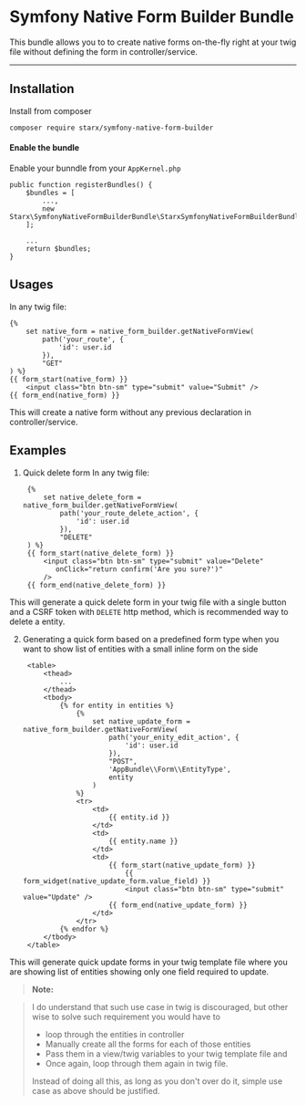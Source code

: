 Symfony Native Form Builder Bundle
===================

This bundle allows you to to create native forms on-the-fly right at your twig file without defining the form in controller/service.

----------

Installation
-------------
Install from composer

    composer require starx/symfony-native-form-builder

#### Enable the bundle

Enable your bunndle from your `AppKernel.php`

    public function registerBundles() {
        $bundles = [
            ...,
            new Starx\SymfonyNativeFormBuilderBundle\StarxSymfonyNativeFormBuilderBundle()
        ];

        ...
        return $bundles;
    }

Usages
-------------
In any twig file:

    {%  
        set native_form = native_form_builder.getNativeFormView(
            path('your_route', {
                'id': user.id
            }),
            "GET"
    ) %}
    {{ form_start(native_form) }}
        <input class="btn btn-sm" type="submit" value="Submit" />
    {{ form_end(native_form) }}

This will create a native form without any previous declaration in controller/service.


Examples
-------------
1. Quick delete form In any twig file:

        {%
            set native_delete_form = native_form_builder.getNativeFormView(
                path('your_route_delete_action', {
                    'id': user.id
                }),
                "DELETE"
        ) %}
        {{ form_start(native_delete_form) }}
            <input class="btn btn-sm" type="submit" value="Delete"
               onClick="return confirm('Are you sure?')"
            />
        {{ form_end(native_delete_form) }}
This will generate a quick delete form in your twig file with a single button and a CSRF token with `DELETE` http method, which is recommended way to delete a entity.

2. Generating a quick form based on a predefined form type when you want to show list of entities with a small inline form on the side

        <table>
            <thead>
                ...
            </thead>
            <tbody>
                {% for entity in entities %}
                    {%
                        set native_update_form = native_form_builder.getNativeFormView(
                            path('your_enity_edit_action', {
                                'id': user.id
                            }),
                            "POST",
                            'AppBundle\\Form\\EntityType',
                            entity
                        )
                    %}
                    <tr>
                        <td>
                            {{ entity.id }}
                        </td>
                        <td>
                            {{ entity.name }}
                        </td>
                        <td>
                            {{ form_start(native_update_form) }}
                                {{ form_widget(native_update_form.value_field) }}
                                <input class="btn btn-sm" type="submit" value="Update" />
                            {{ form_end(native_update_form) }}
                        </td>
                    </tr>
                {% endfor %}
            </tbody>
        </table>
This will generate quick update forms in your twig template file where you are showing list of entities showing only one field required to update.

> **Note:**

> I do understand that such use case in twig is discouraged, but other wise to solve such requirement you would have to
> - loop through the entities in controller
> - Manually create all the forms for each of those entities
> - Pass them in a view/twig variables to your twig template file and
> - Once again, loop through them again in twig file.
>
> Instead of doing all this, as long as you don't over do it, simple use case as above should be justified.
